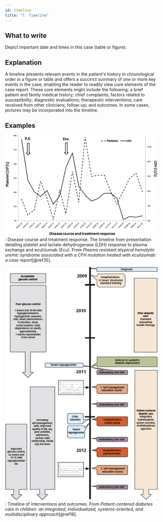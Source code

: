 ```yaml
---
id: timeline
title: "7. Timeline"
---
```


## What to write

Depict important date and times in this case (table or figure).

## Explanation

A timeline presents relevant events in the patient's history in chronological order in a figure or table and offers a succinct summary of one or more key events in the case, enabling the reader to readily view core elements of the case report. These core elements might include the following: a brief patient and family medical history; chief complaints; factors related to susceptibility; diagnostic evaluations; therapeutic interventions; care received from other clinicians; follow-up; and outcomes. In some cases, pictures may be incorporated into the timeline.

## Examples

![Disease course and treatment response. The timeline from presentation detailing platelet and lactate dehydrogenase (LDH) response to plasma exchange and eculizumab (Ecu).](../uploads/gr2.jpg)
: Disease course and treatment response. The timeline from presentation detailing platelet and lactate dehydrogenase (LDH) response to plasma exchange and eculizumab (Ecu). From _Plasma resistant atypical hemolytic uremic syndrome associated with a CFH mutation treated with eculizumab: a case report_[@ref35].

![Timeline of interventions and outcomes](../uploads/gr1.jpg)
: Timeline of interventions and outcomes. From _Patient-centered diabetes care in children: an integrated, individualized, systems-oriented, and multidisciplinary approach_[@ref16].
